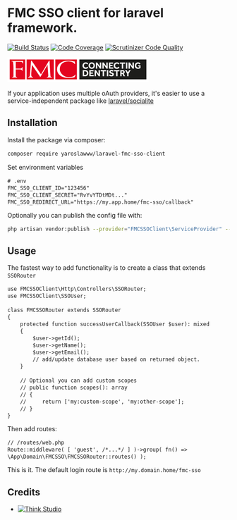 # FMC SSO client for laravel framework.
[![Build Status](https://scrutinizer-ci.com/g/yaroslawww/laravel-fmc-sso-client/badges/build.png?b=master)](https://scrutinizer-ci.com/g/yaroslawww/laravel-fmc-sso-client/build-status/master)
[![Code Coverage](https://scrutinizer-ci.com/g/yaroslawww/laravel-fmc-sso-client/badges/coverage.png?b=master)](https://scrutinizer-ci.com/g/yaroslawww/laravel-fmc-sso-client/?branch=master)
[![Scrutinizer Code Quality](https://scrutinizer-ci.com/g/yaroslawww/laravel-fmc-sso-client/badges/quality-score.png?b=master)](https://scrutinizer-ci.com/g/yaroslawww/laravel-fmc-sso-client/?branch=master)

[![](./assets/img/fmc_logo.jpg)](https://fmc.co.uk/)

If your application uses multiple oAuth providers, it's easier to use a service-independent package
like [laravel/socialite](https://github.com/laravel/socialite)

## Installation

Install the package via composer:

```bash
composer require yaroslawww/laravel-fmc-sso-client
```

Set environment variables

```dotenv
# .env
FMC_SSO_CLIENT_ID="123456"
FMC_SSO_CLIENT_SECRET="RvYvYTDtMDt..."
FMC_SSO_REDIRECT_URL="https://my.app.home/fmc-sso/callback"

```

Optionally you can publish the config file with:

```bash
php artisan vendor:publish --provider="FMCSSOClient\ServiceProvider" --tag="config"
```

## Usage

The fastest way to add functionality is to create a class that extends `SSORouter`

```injectablephp
use FMCSSOClient\Http\Controllers\SSORouter;
use FMCSSOClient\SSOUser;

class FMCSSORouter extends SSORouter
{
    protected function successUserCallback(SSOUser $user): mixed
    {
        $user->getId();
        $user->getName();
        $user->getEmail();
        // add/update database user based on returned object.
    }
    
    // Optional you can add custom scopes
    // public function scopes(): array
    // {
    //     return ['my:custom-scope', 'my:other-scope'];
    // }
}
```

Then add routes:

```injectablephp
// /routes/web.php
Route::middleware( [ 'guest', /*...*/ ] )->group( fn() => \App\Domain\FMCSSO\FMCSSORouter::routes() );
```

This is it. The default login route is `http://my.domain.home/fmc-sso`

## Credits

- [![Think Studio](https://yaroslawww.github.io/images/sponsors/packages/logo-think-studio.png)](https://think.studio/)
